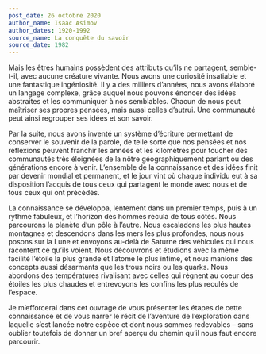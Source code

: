 ```yaml
---
post_date: 26 octobre 2020
author_name: Isaac Asimov
author_dates: 1920-1992
source_name: La conquête du savoir
source_date: 1982
---
```


Mais les êtres humains possèdent des attributs qu’ils ne partagent, semble-t-il, avec aucune créature vivante. Nous avons une curiosité insatiable et une fantastique ingéniosité. Il y a des milliers d’années, nous avons élaboré un langage complexe, grâce auquel nous pouvons énoncer des idées abstraites et les communiquer à nos semblables. Chacun de nous peut maîtriser ses propres pensées, mais aussi celles d’autrui. Une communauté peut ainsi regrouper ses idées et son savoir.  

Par la suite, nous avons inventé un système d’écriture permettant de conserver le souvenir de la parole, de telle sorte que nos pensées et nos réflexions peuvent franchir les années et les kilomètres pour toucher des communautés très éloignées de la nôtre géographiquement parlant ou des générations encore à venir. L’ensemble de la connaissance et des idées finit par devenir mondial et permanent, et le jour vint où chaque individu eut à sa disposition l’acquis de tous ceux qui partagent le monde avec nous et de tous ceux qui ont précédés.  

La connaissance se développa, lentement dans un premier temps, puis à un rythme fabuleux, et l’horizon des hommes recula de tous côtés. Nous parcourons la planète d’un pôle à l’autre. Nous escaladons les plus hautes montagnes et descendons dans les mers les plus profondes, nous nous posons sur la Lune et envoyons au-delà de Saturne des véhicules qui nous racontent ce qu’ils voient. Nous découvrons et étudions avec la même facilité l’étoile la plus grande et l’atome le plus infime, et nous manions des concepts aussi désarmants que les trous noirs ou les quarks. Nous abordons des températures rivalisant avec celles qui règnent au coeur des étoiles les plus chaudes et entrevoyons les confins les plus reculés de l’espace.  

Je m’efforcerai dans cet ouvrage de vous présenter les étapes de cette connaissance et de vous narrer le récit de l’aventure de l’exploration dans laquelle s’est lancée notre espèce et dont nous sommes redevables – sans oublier toutefois de donner un bref aperçu du chemin qu’il nous faut encore parcourir.
